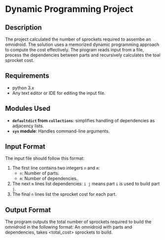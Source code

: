 # Dynamic Programming Project

## Description
The project calculated the number of sprockets required to assembe an omnidroid. The solution uses a memorized dynamic programming approach to compute the cost effectively. The program reads input from a file, process the dependencies between parts and recursively calculates the toal sprocket cost.

## Requirements
- python 3.x
- Any text editor or IDE for editing the input file.

## Modules Used
- **`defaultdict` from `collections`**: simplifies handling of dependencies as adjacency lists.
- **`sys` module**: Handles command-line arguments.

## Input Format
The input file should follow this format:
1. The first line contains two integers `n` and `m`:
   - `n`: Number of parts.
   - `m`: Number of dependencies.
2. The next `m` lines list dependencies: `i j` means part `i` is used to build part `j`.
3. The final `n` lines list the sprocket cost for each part.

## Output Format
The program outputs the total number of sprockets required to build the omnidroid in the following format:
An omnidroid with parts and dependencies, takes <total_cost> sprockets to build.
